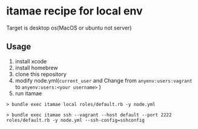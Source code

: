 # itamae recipe for local env

Target is desktop os(MacOS or ubuntu not server)

## Usage

1. install xcode
2. install homebrew
3. clone this repository
4. modify node.yml(`current_user` and Change from `anyenv:users:vagrant` to `anyenv:users:<your username>` )
5. run itamae

```
> bundle exec itamae local roles/default.rb -y node.yml
```

```
> bundle exec itamae ssh --vagrant --host default --port 2222 roles/default.rb -y node.yml --ssh-config=sshconfig
```
